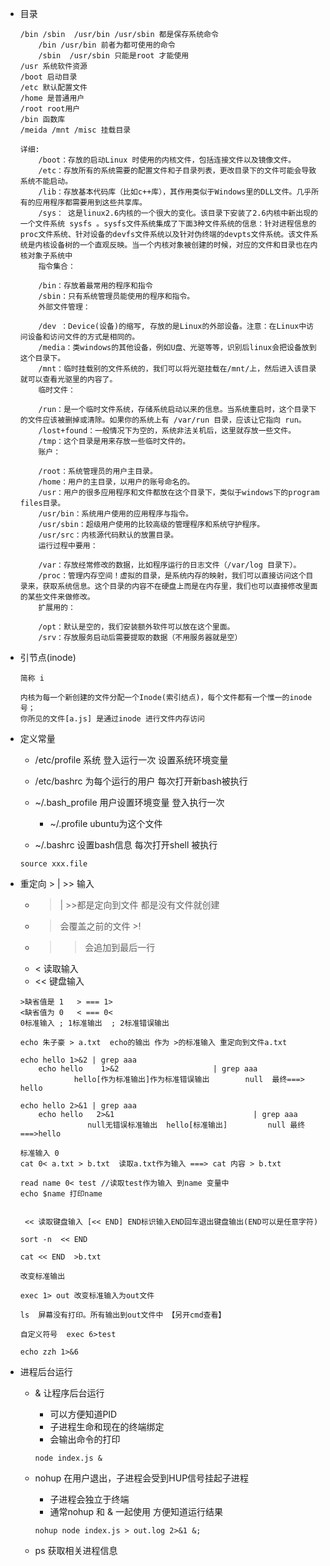 * 目录

	```
	/bin /sbin  /usr/bin /usr/sbin 都是保存系统命令
		/bin /usr/bin 前者为都可使用的命令
		/sbin  /usr/sbin 只能是root 才能使用
	/usr 系统软件资源
	/boot 启动目录
	/etc 默认配置文件
	/home 是普通用户
	/root root用户
	/bin 函数库
	/meida /mnt /misc 挂载目录
	
	详细:
		/boot：存放的启动Linux 时使用的内核文件，包括连接文件以及镜像文件。
		/etc：存放所有的系统需要的配置文件和子目录列表，更改目录下的文件可能会导致系统不能启动。
		/lib：存放基本代码库（比如c++库），其作用类似于Windows里的DLL文件。几乎所有的应用程序都需要用到这些共享库。
		/sys： 这是linux2.6内核的一个很大的变化。该目录下安装了2.6内核中新出现的一个文件系统 sysfs 。sysfs文件系统集成了下面3种文件系统的信息：针对进程信息的proc文件系统、针对设备的devfs文件系统以及针对伪终端的devpts文件系统。该文件系统是内核设备树的一个直观反映。当一个内核对象被创建的时候，对应的文件和目录也在内核对象子系统中
		指令集合：
		
		/bin：存放着最常用的程序和指令
		/sbin：只有系统管理员能使用的程序和指令。
		外部文件管理：
		
		/dev ：Device(设备)的缩写, 存放的是Linux的外部设备。注意：在Linux中访问设备和访问文件的方式是相同的。
		/media：类windows的其他设备，例如U盘、光驱等等，识别后linux会把设备放到这个目录下。
		/mnt：临时挂载别的文件系统的，我们可以将光驱挂载在/mnt/上，然后进入该目录就可以查看光驱里的内容了。
		临时文件：
		
		/run：是一个临时文件系统，存储系统启动以来的信息。当系统重启时，这个目录下的文件应该被删掉或清除。如果你的系统上有 /var/run 目录，应该让它指向 run。
		/lost+found：一般情况下为空的，系统非法关机后，这里就存放一些文件。
		/tmp：这个目录是用来存放一些临时文件的。
		账户：
		
		/root：系统管理员的用户主目录。
		/home：用户的主目录，以用户的账号命名的。
		/usr：用户的很多应用程序和文件都放在这个目录下，类似于windows下的program files目录。
		/usr/bin：系统用户使用的应用程序与指令。
		/usr/sbin：超级用户使用的比较高级的管理程序和系统守护程序。
		/usr/src：内核源代码默认的放置目录。
		运行过程中要用：
		
		/var：存放经常修改的数据，比如程序运行的日志文件（/var/log 目录下）。
		/proc：管理内存空间！虚拟的目录，是系统内存的映射，我们可以直接访问这个目录来，获取系统信息。这个目录的内容不在硬盘上而是在内存里，我们也可以直接修改里面的某些文件来做修改。
		扩展用的：
		
		/opt：默认是空的，我们安装额外软件可以放在这个里面。
		/srv：存放服务启动后需要提取的数据（不用服务器就是空）
	```
* 引节点(inode)

	```
	简称 i
	
	内核为每一个新创建的文件分配一个Inode(索引结点)，每个文件都有一个惟一的inode号；
	你所见的文件[a.js] 是通过inode 进行文件内存访问
	```

* 定义常量

	*  /etc/profile 系统 登入运行一次 设置系统环境变量
	
	*  /etc/bashrc 为每个运行的用户 每次打开新bash被执行

	*  ~/.bash_profile 用户设置环境变量 登入执行一次
		*  ~/.profile ubuntu为这个文件


	* ~/.bashrc 设置bash信息  每次打开shell 被执行

	
	```
	source xxx.file
	```
* 重定向 > | >>  输入
	
	* > | >>都是定向到文件 都是没有文件就创建
	* > 会覆盖之前的文件  >!
	* >> 会追加到最后一行
	* < 读取输入
	* << 键盘输入
	
	```
	>缺省值是 1   > === 1>
	<缺省值为 0   < === 0<
	0标准输入 ; 1标准输出  ; 2标准错误输出

	```
	```
	echo 朱子豪 > a.txt  echo的输出 作为 >的标准输入 重定向到文件a.txt
	
	echo hello 1>&2 | grep aaa
		echo hello    1>&2                     | grep aaa
				hello[作为标准输出]作为标准错误输出        null  最终===> hello
				
	echo hello 2>&1 | grep aaa
		echo hello   2>&1                               | grep aaa
				   null无错误标准输出  hello[标准输出]         null 最终===>hello
	
	```
	
	```
	标准输入 0
	cat 0< a.txt > b.txt  读取a.txt作为输入 ===> cat 内容 > b.txt
	
	read name 0< test //读取test作为输入 到name 变量中
	echo $name 打印name
	 
	```
	
	```
	 << 读取键盘输入 [<< END] END标识输入END回车退出键盘输出(END可以是任意字符)
	 
	sort -n  << END
	
	cat << END  >b.txt
	```
	
	```
	改变标准输出 
	
	exec 1> out 改变标准输入为out文件
		
	ls  屏幕没有打印。所有输出到out文件中 【另开cmd查看】
	```
	```
	自定义符号  exec 6>test
	
	echo zzh 1>&6
	```
	
* 进程后台运行

	 * & 让程序后台运行 

	 	* 可以方便知道PID 
	 	* 子进程生命和现在的终端绑定
	 	* 会输出命令的打印
		
	 	```
	 	node index.js &
	 	```
	 * nohup 在用户退出，子进程会受到HUP信号挂起子进程

	 	* 子进程会独立于终端
	 	* 通常nohup 和 & 一起使用 方便知道运行结果

	 	```
	 	nohup node index.js > out.log 2>&1 &;
	 	```
	 	
	 * ps 获取相关进程信息

	 	